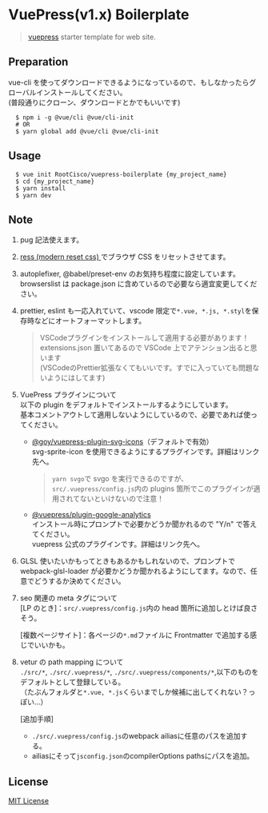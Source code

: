 # VuePress(v1.x) Boilerplate

> [vuepress](https://vuepress.vuejs.org/) starter template for web site.

## Preparation

vue-cli を使ってダウンロードできるようになっているので、もしなかったらグローバルインストールしてください。<br>
(普段通りにクローン、ダウンロードとかでもいいです)

      $ npm i -g @vue/cli @vue/cli-init
      # OR
      $ yarn global add @vue/cli @vue/cli-init

## Usage

      $ vue init RootCisco/vuepress-boilerplate {my_project_name}
      $ cd {my_project_name}
      $ yarn install
      $ yarn dev

## Note

1. pug 記法使えます。

2. [ress (modern reset css) ](https://github.com/filipelinhares/ress)でブラウザ CSS をリセットさせてます。

3. autoplefixer, @babel/preset-env のお気持ち程度に設定しています。browserslist は package.json に含めているので必要なら適宜変更してください。

4. prettier, eslint も一応入れていて、vscode 限定で`*.vue, *.js, *.styl`を保存時などにオートフォーマットします。
   > VSCodeプラグインをインストールして適用する必要があります！<br>
   > extensions.json 置いてあるので VSCode 上でアテンション出ると思います<br>
   > (VSCodeのPrettier拡張なくてもいいです。すでに入っていても問題ないようにはしてます)

5. VuePress プラグインについて<br>
   以下の plugin をデフォルトでインストールするようにしています。<br>
   基本コメントアウトして適用しないようにしているので、必要であれば使ってください。

   - [@goy/vuepress-plugin-svg-icons](https://vp-icon.goyfe.com/guide/)（デフォルトで有効）<br>
     svg-sprite-icon を使用できるようにするプラグインです。詳細はリンク先へ。
     > `yarn svgo`で svgo を実行できるのですが、`src/.vuepress/config.js`内の plugins 箇所でこのプラグインが適用されてないといけないので注意！

   - [@vuepress/plugin-google-analytics](https://v1.vuepress.vuejs.org/plugin/official/plugin-google-analytics.html)<br>
     インストール時にプロンプトで必要かどうか聞かれるので "Y/n" で答えてください。<br>
     vuepress 公式のプラグインです。詳細はリンク先へ。

6. GLSL 使いたいかもってときもあるかもしれないので、プロンプトで webpack-glsl-loader が必要かどうか聞かれるようにしてます。なので、任意でどうするか決めてください。

7. seo 関連の meta タグについて<br>
   [LP のとき]：`src/.vuepress/config.js`内の head 箇所に追加しとけば良さそう。

   [複数ページサイト]：各ページの`*.md`ファイルに Frontmatter で追加する感じでいいかも。

8. vetur の path mapping について<br>
    `./src/*`, `./src/.vuepress/*`, `./src/.vuepress/components/*`,以下のものをデフォルトとして登録している。<br>
    （たぶんフォルダと`*.vue, *.js`くらいまでしか候補に出してくれない？っぽい...）

    [追加手順]
    - `./src/.vuepress/config.js`のwebpack ailiasに任意のパスを追加する。
    - ailiasにそって`jsconfig.json`のcompilerOptions pathsにパスを追加。

## License

[MIT License](https://github.com/RootCisco/vuepress-boilerplate/blob/master/LICENSE)
